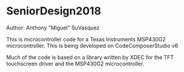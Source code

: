 # SeniorDesign2018

Author: Anthony "Miguel" SuVasquez

This is microcontroller code for a Texas Instruments MSP430G2 microcontroller.
This is being developed on CodeComposerStudio v6

Much of the code is based on a library written by XDEC for the TFT touchscreen driver and the MSP430G2 microcontroller.
